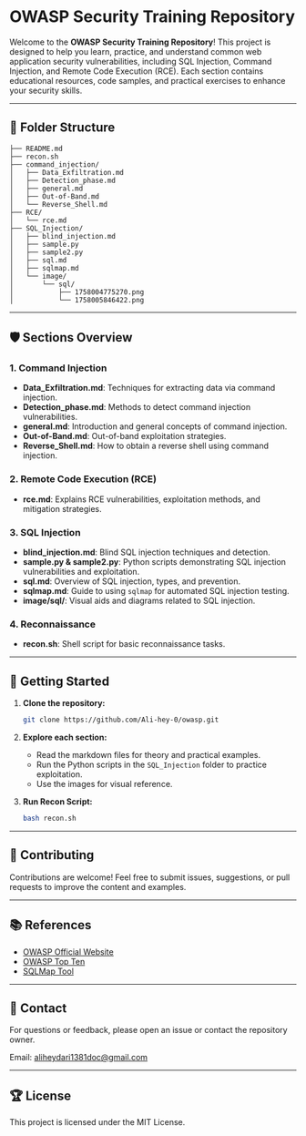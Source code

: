 # OWASP Security Training Repository

Welcome to the **OWASP Security Training Repository**! This project is designed to help you learn, practice, and understand common web application security vulnerabilities, including SQL Injection, Command Injection, and Remote Code Execution (RCE). Each section contains educational resources, code samples, and practical exercises to enhance your security skills.

---

## 📁 Folder Structure

```text
├── README.md
├── recon.sh
├── command_injection/
│   ├── Data_Exfiltration.md
│   ├── Detection_phase.md
│   ├── general.md
│   ├── Out-of-Band.md
│   └── Reverse_Shell.md
├── RCE/
│   └── rce.md
├── SQL_Injection/
│   ├── blind_injection.md
│   ├── sample.py
│   ├── sample2.py
│   ├── sql.md
│   ├── sqlmap.md
│   └── image/
│       └── sql/
│           ├── 1758004775270.png
│           └── 1758005846422.png
```

---

## 🛡️ Sections Overview

### 1. Command Injection

- **Data_Exfiltration.md**: Techniques for extracting data via command injection.
- **Detection_phase.md**: Methods to detect command injection vulnerabilities.
- **general.md**: Introduction and general concepts of command injection.
- **Out-of-Band.md**: Out-of-band exploitation strategies.
- **Reverse_Shell.md**: How to obtain a reverse shell using command injection.

### 2. Remote Code Execution (RCE)

- **rce.md**: Explains RCE vulnerabilities, exploitation methods, and mitigation strategies.

### 3. SQL Injection

- **blind_injection.md**: Blind SQL injection techniques and detection.
- **sample.py & sample2.py**: Python scripts demonstrating SQL injection vulnerabilities and exploitation.
- **sql.md**: Overview of SQL injection, types, and prevention.
- **sqlmap.md**: Guide to using `sqlmap` for automated SQL injection testing.
- **image/sql/**: Visual aids and diagrams related to SQL injection.

### 4. Reconnaissance

- **recon.sh**: Shell script for basic reconnaissance tasks.

---

## 🚀 Getting Started

1. **Clone the repository:**

   ```bash
   git clone https://github.com/Ali-hey-0/owasp.git
   ```

2. **Explore each section:**

   - Read the markdown files for theory and practical examples.
   - Run the Python scripts in the `SQL_Injection` folder to practice exploitation.
   - Use the images for visual reference.

3. **Run Recon Script:**

   ```bash
   bash recon.sh
   ```

---

## 📝 Contributing

Contributions are welcome! Feel free to submit issues, suggestions, or pull requests to improve the content and examples.

---

## 📚 References

- [OWASP Official Website](https://owasp.org/)
- [OWASP Top Ten](https://owasp.org/www-project-top-ten/)
- [SQLMap Tool](http://sqlmap.org/)

---

## 📧 Contact

For questions or feedback, please open an issue or contact the repository owner.

Email: aliheydari1381doc@gmail.com

---

## 🏆 License

This project is licensed under the MIT License.
